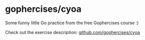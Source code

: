 # gophercises/cyoa

Some funny little Go practice from the free Gophercises course :)

Check out the exercise description:
[github.com/gophercises/cyoa](https://github.com/gophercises/cyoa)
